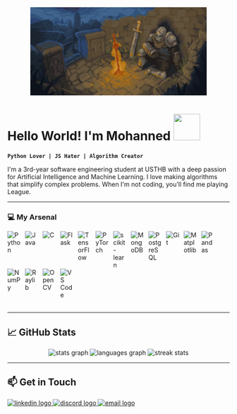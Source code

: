 <div id="header" align="center">
  <img src="dark-souls-bonfire.gif" width="400" height="200"/>
</div>

# Hello World! I'm Mohanned <img src="https://i.giphy.com/media/v1.Y2lkPTc5MGI3NjExcnJoM2JmcGY0ZTNoZHppbHBlc2EzaXg0NXhyZmlmbGJhYnA3bTFyMSZlcD12MV9pbnRlcm5hbF9naWZfYnlfaWQmY3Q9cw/GEi6jx9kdjnaAdRH91/giphy.gif" width="60px" height="60px" />

**`Python Lover | JS Hater | Algorithm Creator`**

I'm a 3rd-year software engineering student at USTHB with a deep passion for Artificial Intelligence and Machine Learning. I love making algorithms that simplify complex problems. When I'm not coding, you'll find me playing League.

---

### 💻 My Arsenal
<div style="display: flex; flex-wrap: wrap; justify-content: flex-start;">
  <img align="left" alt="Python" width="30px" style="padding-right:10px;" src="https://cdn.jsdelivr.net/gh/devicons/devicon/icons/python/python-original.svg" />
  <img align="left" alt="Java" width="30px" style="padding-right:10px;" src="https://cdn.jsdelivr.net/gh/devicons/devicon/icons/java/java-original.svg" />
  <img align="left" alt="C" width="30px" style="padding-right:10px;" src="https://cdn.jsdelivr.net/gh/devicons/devicon/icons/c/c-original.svg" />
  <img align="left" alt="Flask" width="30px" style="padding-right:10px;" src="https://cdn.jsdelivr.net/gh/devicons/devicon/icons/flask/flask-original.svg" />
  <img align="left" alt="TensorFlow" width="30px" style="padding-right:10px;" src="https://cdn.jsdelivr.net/gh/devicons/devicon/icons/tensorflow/tensorflow-original.svg" />
  <img align="left" alt="PyTorch" width="30px" style="padding-right:10px;" src="https://cdn.jsdelivr.net/gh/devicons/devicon/icons/pytorch/pytorch-original.svg" />
  <img align="left" alt="scikit-learn" width="30px" style="padding-right:10px;" src="https://cdn.jsdelivr.net/gh/devicons/devicon/icons/scikitlearn/scikitlearn-original.svg" />
  <img align="left" alt="MongoDB" width="30px" style="padding-right:10px;" src="https://cdn.jsdelivr.net/gh/devicons/devicon/icons/mongodb/mongodb-original.svg" />
  <img align="left" alt="PostgreSQL" width="30px" style="padding-right:10px;" src="https://cdn.jsdelivr.net/gh/devicons/devicon/icons/postgresql/postgresql-original.svg" />
  <img align="left" alt="Git" width="30px" style="padding-right:10px;" src="https://cdn.jsdelivr.net/gh/devicons/devicon/icons/git/git-original.svg" />
  <img align="left" alt="Matplotlib" width="30px" style="padding-right:10px;" src="https://cdn.jsdelivr.net/gh/devicons/devicon/icons/matplotlib/matplotlib-original.svg" />
  <img align="left" alt="Pandas" width="30px" style="padding-right:10px;" src="https://cdn.jsdelivr.net/gh/devicons/devicon/icons/pandas/pandas-original.svg" />
  <img align="left" alt="NumPy" width="30px" style="padding-right:10px;" src="https://cdn.jsdelivr.net/gh/devicons/devicon/icons/numpy/numpy-original.svg" />
  <img align="left" alt="Raylib" width="30px" style="padding-right:10px;" src="https://th.bing.com/th/id/R.7c54bb1783af73666c12229682a68b19?rik=oxfzmOU4rTeJ9Q&riu=http%3a%2f%2fupload.wikimedia.org%2fwikipedia%2fcommons%2ff%2ff4%2fRaylib_logo.png&ehk=CKLOco9mjDOBUVJgMps23gatd3tmsX%2b6f%2bzKEdLvt%2b4%3d&risl=&pid=ImgRaw&r=0" />
  <img align="left" alt="OpenCV" width="30px" style="padding-right:10px;" src="https://cdn.jsdelivr.net/gh/devicons/devicon/icons/opencv/opencv-original.svg" />
  <img align="left" alt="VS Code" width="30px" style="padding-right:10px;" src="https://cdn.jsdelivr.net/gh/devicons/devicon/icons/vscode/vscode-original.svg" />
</div>

<br />

---

## 📈 GitHub Stats

<div align="center">
  <img src="https://github-readme-stats.vercel.app/api?username=Mohanned29&hide_title=false&hide_rank=true&show_icons=true&include_all_commits=true&count_private=true&disable_animations=false&theme=dark&locale=en&hide_border=false" height="170" alt="stats graph" />
  <img src="https://github-readme-stats.vercel.app/api/top-langs?username=Mohanned29&locale=en&hide_title=false&layout=compact&card_width=320&langs_count=6&theme=dark&hide_border=false" height="170" alt="languages graph" />
  <img src="https://streak-stats.demolab.com/?user=Mohanned29&theme=dark&card_height=170" height="170" alt="streak stats" />
</div>

---

## 📫 Get in Touch

<div align="left">
  <a href="https://www.linkedin.com/in/mohanned-mezghenna-2b8131257/" target="_blank">
    <img src="https://img.shields.io/static/v1?message=LinkedIn&logo=linkedin&label=&color=0077B5&logoColor=white&labelColor=&style=for-the-badge" height="35" alt="linkedin logo" />
  </a>
  <a href="https://discordapp.com/users/560157936907976728" target="_blank">
    <img src="https://img.shields.io/static/v1?message=Discord&logo=discord&label=&color=7289DA&logoColor=white&labelColor=&style=for-the-badge" height="35" alt="discord logo" />
  </a>
  <a href="mailto:mezh2911@gmail.com" target="_blank">
    <img src="https://img.shields.io/static/v1?message=Email&logo=gmail&label=&color=D14836&logoColor=white&labelColor=&style=for-the-badge" height="35" alt="email logo" />
  </a>
</div>
